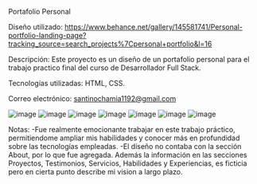 Portafolio Personal

Diseño utilizado: https://www.behance.net/gallery/145581741/Personal-portfolio-landing-page?tracking_source=search_projects%7Cpersonal+portfolio&l=16

Descripción: Este proyecto es un diseño de un portafolio personal para el trabajo practico final del curso de Desarrollador Full Stack.

Tecnologías utilizadas: HTML, CSS.

Correo electrónico: santinochamia1192@gmail.com

![image](https://github.com/santinozc11/Proyecto-web/assets/165103696/c34f5a12-bebc-4c2b-9e4a-7bd8d9268fce)
![image](https://github.com/santinozc11/Proyecto-web/assets/165103696/17e4e236-6de8-4cd7-81df-cfe322e03ca7)
![image](https://github.com/santinozc11/Proyecto-web/assets/165103696/f72a1818-ad40-41f6-9241-8504e58dec01)
![image](https://github.com/santinozc11/Proyecto-web/assets/165103696/2a3ac5fc-b71d-47e9-8fa1-7240eaea6da4)
![image](https://github.com/santinozc11/Proyecto-web/assets/165103696/9e3eff3e-678c-4075-8bbc-d83de13468d5)
![image](https://github.com/santinozc11/Proyecto-web/assets/165103696/833f102c-8d50-4f6c-8b64-5ec2fdd217b9)
![image](https://github.com/santinozc11/Proyecto-web/assets/165103696/e387b5b8-ae3d-423b-8aa1-4bf214d70b2a)

Notas:
-Fue realmente emocionante trabajar en este trabajo práctico, permitiendome ampliar mis habilidades y conocer más en profundidad sobre las tecnologías empleadas.
-El diseño no contaba con la sección About, por lo que fue agregada. Además la información en las secciones Proyectos, Testimonios, Servicios, Habilidades y Experiencias, es ficticia pero en cierta punto describe mi vision a largo plazo.
